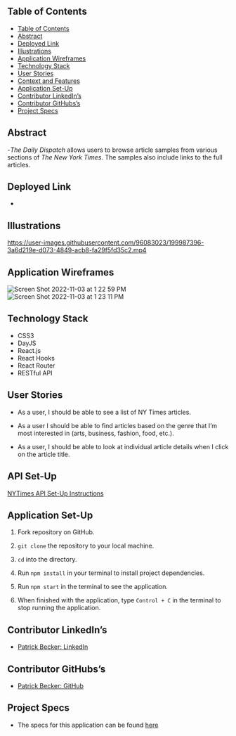 ## Table of Contents

- [Table of Contents](#table-of-contents)
- [Abstract](#abstract)
- [Deployed Link](#)
- [Illustrations](#illustrations)
- [Application Wireframes](#application-wireframes)
- [Technology Stack](#technology-stack)
- [User Stories](#user-stories)
- [Context and Features](#context-and-features)
- [Application Set-Up](#application-set-up)
- [Contributor LinkedIn’s](#contributor-linkedins)
- [Contributor GitHubs’s](#contributor-githubss)
- [Project Specs](#project-specs)

## Abstract

-_The Daily Dispatch_ allows users to browse article samples from various sections of _The New York Times_. The samples also include links to the full articles. 

## Deployed Link

- 

## Illustrations

https://user-images.githubusercontent.com/96083023/199987396-3a6d219e-d073-4849-acb8-fa29f5fd35c2.mp4

## Application Wireframes

![Screen Shot 2022-11-03 at 1 22 59 PM](https://user-images.githubusercontent.com/96083023/199986948-1461d37a-9e4f-4c22-a563-d37fa551a61e.png)
![Screen Shot 2022-11-03 at 1 23 11 PM](https://user-images.githubusercontent.com/96083023/199987152-9753170b-df02-429d-9bc8-ac4059f68249.png)

## Technology Stack

- CSS3 
- DayJS
- React.js
- React Hooks
- React Router
- RESTful API

## User Stories

- As a user, I should be able to see a list of NY Times articles.

- As a user I should be able to find articles based on the genre that I’m most interested in (arts, business, fashion, food, etc.).

- As a user, I should be able to look at individual article details when I click on the article title. 
## API Set-Up

[NYTimes API Set-Up Instructions](https://gist.github.com/PatrickGBecker/68228e072bd4d0e950c372db7ceaa1f3.js)

## Application Set-Up

1. Fork repository on GitHub.

2. `git clone` the repository to your local machine.

3. `cd` into the directory.

4. Run `npm install` in your terminal to install project dependencies.

5. Run `npm start` in the terminal to see the application. 

6. When finished with the application, type `Control + C` in the terminal to stop running the application. 

## Contributor LinkedIn’s

- [Patrick Becker: LinkedIn](https://www.linkedin.com/in/patrickgarrettbecker/)

## Contributor GitHubs’s

- [Patrick Becker: GitHub](https://github.com/PatrickGBecker) 

## Project Specs

- The specs for this application can be found 
[here](https://mod4.turing.edu/projects/take_home/take_home_fe)   
